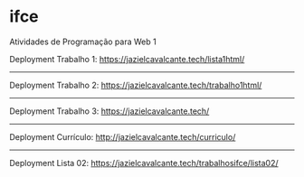 # ifce
Atividades de Programação para Web 1

Deployment Trabalho 1: https://jazielcavalcante.tech/lista1html/

-------------------------------------------

Deployment Trabalho 2: https://jazielcavalcante.tech/trabalho1html/

-------------------------------------------

Deployment Trabalho 3: https://jazielcavalcante.tech/

-------------------------------------------

Deployment Currículo: http://jazielcavalcante.tech/curriculo/

-------------------------------------------

Deployment Lista 02: https://jazielcavalcante.tech/trabalhosifce/lista02/
